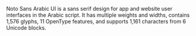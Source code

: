 Noto Sans Arabic UI is a sans serif design for app and website user interfaces in the Arabic script. It has multiple weights and widths, contains 1,576 glyphs, 11 OpenType features, and supports 1,161 characters from 6 Unicode blocks.